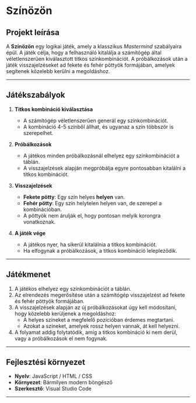 # Színözön

## Projekt leírása
A **Színözön** egy logikai játék, amely a klasszikus *Mastermind* szabályaira épül. A játék célja, hogy a felhasználó kitalálja a számítógép által véletlenszerűen kiválasztott titkos színkombinációt. A próbálkozások után a játék visszajelzéseket ad fekete és fehér pöttyök formájában, amelyek segítenek közelebb kerülni a megoldáshoz.

---

## Játékszabályok
1. **Titkos kombináció kiválasztása**  
   - A számítógép véletlenszerűen generál egy színkombinációt.  
   - A kombináció 4-5 színből állhat, és ugyanaz a szín többször is szerepelhet.

2. **Próbálkozások**  
   - A játékos minden próbálkozásnál elhelyez egy színkombinációt a táblán.  
   - A visszajelzések alapján megpróbálja egyre pontosabban kitalálni a titkos kombinációt.

3. **Visszajelzések**  
   - **Fekete pötty**: Egy szín helyes **helyen** van.  
   - **Fehér pötty**: Egy szín helytelen helyen van, de szerepel a kombinációban.  
   - A pöttyök nem árulják el, hogy pontosan melyik korongra vonatkoznak.

4. **A játék vége**  
   - A játékos nyer, ha sikerül kitalálnia a titkos kombinációt.  
   - Ha elfogynak a próbálkozások, a titkos kombináció lelepleződik.

---

## Játékmenet
1. A játékos elhelyez egy színkombinációt a táblán.  
2. Az elrendezés megerősítése után a számítógép visszajelzést ad fekete és fehér pöttyök formájában.  
3. A visszajelzések alapján az új próbálkozásokat úgy kell módosítani, hogy közelebb kerüljenek a megoldáshoz:
   - A helyes színeket a megfelelő pozícióban érdemes megtartani.  
   - Azokat a színeket, amelyek rossz helyen vannak, át kell helyezni.  
4. A folyamat addig folytatódik, amíg a titkos kombináció ki nem derül, vagy a próbálkozások el nem fogynak.

---

## Fejlesztési környezet
- **Nyelv**: JavaScript / HTML / CSS  
- **Környezet**: Bármilyen modern böngésző  
- **Szerkesztő**: Visual Studio Code
 
---
